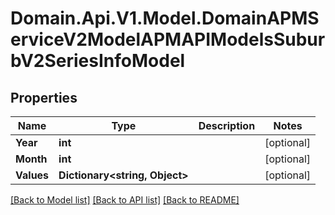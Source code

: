 # Domain.Api.V1.Model.DomainAPMServiceV2ModelAPMAPIModelsSuburbV2SeriesInfoModel
## Properties

Name | Type | Description | Notes
------------ | ------------- | ------------- | -------------
**Year** | **int** |  | [optional] 
**Month** | **int** |  | [optional] 
**Values** | **Dictionary&lt;string, Object&gt;** |  | [optional] 

[[Back to Model list]](../README.md#documentation-for-models) [[Back to API list]](../README.md#documentation-for-api-endpoints) [[Back to README]](../README.md)

